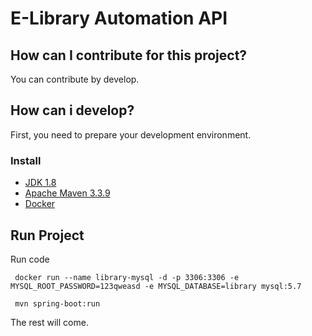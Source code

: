 # E-Library Automation API

## How can I contribute for this project?
You can contribute by develop.

## How can i develop?

First, you need to prepare your development environment.

### Install
- [JDK 1.8](https://www.oracle.com/technetwork/java/javase/downloads/jdk8-downloads-2133151.html)
- [Apache Maven 3.3.9](https://repo.maven.apache.org/maven2/org/apache/maven/apache-maven/3.3.9/)
- [Docker](https://docs.docker.com/install/)

## Run Project
Run code

	 docker run --name library-mysql -d -p 3306:3306 -e MYSQL_ROOT_PASSWORD=123qweasd -e MYSQL_DATABASE=library mysql:5.7

     mvn spring-boot:run

The rest will come.
